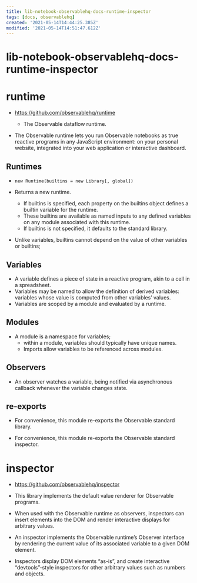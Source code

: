 ```yaml
---
title: lib-notebook-observablehq-docs-runtime-inspector
tags: [docs, observablehq]
created: '2021-05-14T14:44:25.385Z'
modified: '2021-05-14T14:51:47.612Z'
---
```


# lib-notebook-observablehq-docs-runtime-inspector

# runtime

- https://github.com/observablehq/runtime
  - The Observable dataflow runtime.

- The Observable runtime lets you run Observable notebooks as true reactive programs in any JavaScript environment: on your personal website, integrated into your web application or interactive dashboard. 

## Runtimes

- `new Runtime(builtins = new Library[, global])`

- Returns a new runtime. 
  - If builtins is specified, each property on the builtins object defines a builtin variable for the runtime. 
  - These builtins are available as named inputs to any defined variables on any module associated with this runtime. 
  - If builtins is not specified, it defaults to the standard library.
- Unlike variables, builtins cannot depend on the value of other variables or builtins; 

## Variables

- A variable defines a piece of state in a reactive program, akin to a cell in a spreadsheet. 
- Variables may be named to allow the definition of derived variables: variables whose value is computed from other variables’ values. 
- Variables are scoped by a module and evaluated by a runtime.

## Modules

- A module is a namespace for variables; 
  - within a module, variables should typically have unique names. 
  - Imports allow variables to be referenced across modules.

## Observers

- An observer watches a variable, being notified via asynchronous callback whenever the variable changes state.

## re-exports

- For convenience, this module re-exports the Observable standard library.

- For convenience, this module re-exports the Observable standard inspector.
# inspector

- https://github.com/observablehq/inspector


- This library implements the default value renderer for Observable programs. 
- When used with the Observable runtime as observers, inspectors can insert elements into the DOM and render interactive displays for arbitrary values.
- An inspector implements the Observable runtime’s Observer interface by rendering the current value of its associated variable to a given DOM element. 
- Inspectors display DOM elements “as-is”, and create interactive “devtools”-style inspectors for other arbitrary values such as numbers and objects.


